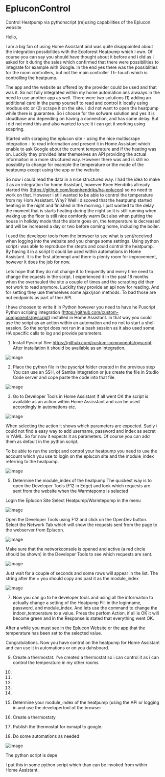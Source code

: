 # EpluconControl
Control Heatpump via pythonscript (re)using capabilities of the Eplucon website

Hello,

I am a big fan of using Home Assistant and was quite disappointed about the integration possibilities with the Ecoforest Heatpump which I own.
Of course you can say you should have thought about it before and i did as I asked for it during the sales which confirmed that there were possibilities to integrate for example with Google.
In the end yes there was the possiblities for the room controllers, but not the main controller Th-Touch which is controlling the heatpump.

The app and the website as offered by the provider could be used and that was it. So not fully integrated within my home automation ans alwaays in the need to use another app as well. 
There were two solutions (1) adding an additional card in the pump yourself to read and control it locally using modbus etc or (2) scrape it on the site. I did not want to open the heatpump while there is guarantee.
So i choose for the sofware solution and yes it is cloudbase and depending on having a connection, and has some delay. But i did not mind this and also wanted to see it i can get it working using scapring.

Started with scraping the eplucon site - using the nice multiscrape integration - to read information and present it in Home Assistant which enable to ask Google about the current temperature and if the heating was on.
Luckily they provided later themselves an API providing the actual informaiton in a more structured way. However there was and is still no possbility to change for example the temperature or the mode of the heatpump except using the app or the website.

So now i could read the data in a nice structured way. I had the idea to make it as an integration for home Assistant, however Koen Hendriks allready started this (https://github.com/koenhendriks/ha-eplucon) so no need to work on that.
However i still wanted to be able to control the temperature from my Hom Assistant. Why? Well i discoved that the heatpump started heating in the night and finished in the morning. I just wanted to the delay the moment that is starts heating during the night so it is still running when waking up the floor is still nice comfortly warm
But also when putting the house in holiday mode that the alarm goes on, the temperature is decreased and will be increased a day or two before coming home, including the boiler. 

I used the developer tools from the browser to see what is sent/received when logging into the website and you change some settings. Using python script i was able to reproduce the stepts and could control the heatpump. By having it in a script it could be used within automations in Home Assistant.
It is the first attemmpt and there is plenty room for improvement, however it does the job for now.

Lets hope that they do not change it to frequently and every time need to change the equests in the script. I experienced it in the past 18 months when the overhauled the site a couple of times and the scrapting did then not work to read anymore. Luckilty they provide an api now for reading. And for setting they use themselves some ajax/json methods. To bad those are not endpoints as part of ther API.

I have choosen to write it in Python however you need to have he Puscript Python scriping integration (https://github.com/custom-components/pyscript) installed in Home Assistant. In that way you could use the script as an action within an automation and no not to start a shell session. So the script does not run in a bash session as it also used some HA specific calls to log and provide parameters.

1. Install Pyscript
See https://github.com/custom-components/pyscript. After installation it should be available as an integration.

![image](https://github.com/user-attachments/assets/67ed64f6-82cc-40a9-a910-211a14eefe08)

2. Place the python file in the pyscript folder created in the previous step
You can use an SSH, of Samba integration or jus create the file in Studio Code server and cope paste the code into that file.

![image](https://github.com/user-attachments/assets/77a20283-870f-4645-9262-793df895cb6e)

3. Go to Developer Tools in Home Assistant
If all went OK the script is available as an action within Home Assisstant and can be used accordingly in automations etc.

![image](https://github.com/user-attachments/assets/37ef6b16-1a98-49f3-9d7d-aff8b54f9dc9)

When selecting the action it shows which parameters are expected. Sadly i could not find a easy way to add username, password and index as secret in YAML. So for now it expects it as parameters. Of course you can add them as default in the python script.

To be able to run the script and control your heatpump you need to use the account which you use to login on the eplucon site and the module_index referring to the heatpump. 

![image](https://github.com/user-attachments/assets/3a53d9fb-4dde-4471-995b-3c66d8d9ccc9)

5. Determine the module_index of the heatpump
The quickest way is to open the Developer Tools (F12 in Edge) and look which requests are sent from the website when the Warmtepomp is selected

Login the Eplucon Site
Select Heatpump/Warmtepomp in the menu

![image](https://github.com/user-attachments/assets/9ab5c8b8-872d-4186-942c-a6e47b348baf)

Open the Developer Tools using F12 and click on the OpenDev button. 
Select the Network Tab which will show the requests sent from the page to the webserver from Eplucon.

![image](https://github.com/user-attachments/assets/a2ba6fdb-0733-4d5d-a2d3-d6625a8a5265)

Make sure that the networkconsole is opened and active (a red circle should be shown) in the Developer Tools to see which requests are sent.

![image](https://github.com/user-attachments/assets/75e82242-47a9-4539-a9f0-d49bb05cbc09)

Just wait for a couple of seconds and some rows will appear in the list. The string after the = you should copy ans past it as the module_index

![image](https://github.com/user-attachments/assets/fbb1bb7a-beca-4b86-a1ac-63d86d83aa0e)

7. Now you can go to he developer tools and using all the informaiton to actually change a setting of the Heatpump
Fill in the loginname, password, and module_index. And lets use the command to change the indoor_temperature to a value.
Press the perfom Action, if all is OK it will become green and in the Response is stated that everything went OK.

After a while you must see in the Eplucon Website or the app that the temperature has been set to the selected value.

Congratulations. Now you have control on the heatpump for Home Assistant and can use it in automations or on you dahsboard.

9. Create a thermostat.
I've created a thermostat so i can control it as i can control the temperature in my other rooms




11. 

12. 
13. 

14. 

15. 



16. Determine your module_index of the heatpump (using the API or logging in and use the developertool of the browser
17. Create a thermostaty
18. Publish the thermostat for exmapl to google.
19. Do some automations as needed



![image](https://github.com/user-attachments/assets/3c2c0cff-e981-4d55-afad-04594f2ea0dd)








The python script is depe







I put this in some python script which than can be invoked from within Home Assistant. 






 



